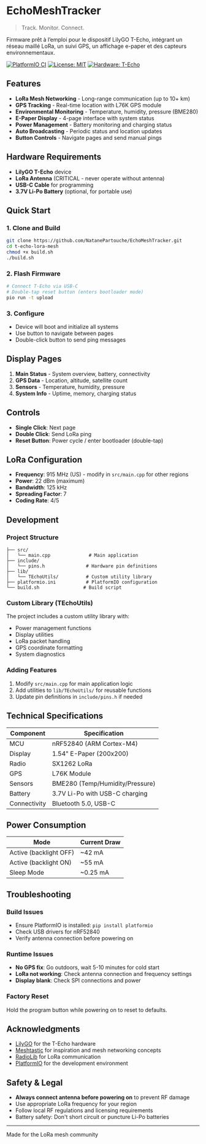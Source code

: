 # EchoMeshTracker

> Track. Monitor. Connect.


Firmware prêt à l’emploi pour le dispositif LilyGO T-Echo, intégrant un réseau maillé LoRa, un suivi GPS, un affichage e-paper et des capteurs environnementaux.

[![PlatformIO CI](https://img.shields.io/badge/PlatformIO-Ready-orange)](https://platformio.org/)
[![License: MIT](https://img.shields.io/badge/License-MIT-yellow.svg)](https://opensource.org/licenses/MIT)
[![Hardware: T-Echo](https://img.shields.io/badge/Hardware-T--Echo-blue)](https://github.com/Xinyuan-LilyGO/T-Echo)

## Features

- **LoRa Mesh Networking** - Long-range communication (up to 10+ km)
- **GPS Tracking** - Real-time location with L76K GPS module
- **Environmental Monitoring** - Temperature, humidity, pressure (BME280)
- **E-Paper Display** - 4-page interface with system status
- **Power Management** - Battery monitoring and charging status
- **Auto Broadcasting** - Periodic status and location updates
- **Button Controls** - Navigate pages and send manual pings

## Hardware Requirements

- **LilyGO T-Echo** device
- **LoRa Antenna** (CRITICAL - never operate without antenna)
- **USB-C Cable** for programming
- **3.7V Li-Po Battery** (optional, for portable use)

## Quick Start

### 1. Clone and Build
```bash
git clone https://github.com/NatanePartouche/EchoMeshTracker.git
cd t-echo-lora-mesh
chmod +x build.sh
./build.sh
```

### 2. Flash Firmware
```bash
# Connect T-Echo via USB-C
# Double-tap reset button (enters bootloader mode)
pio run -t upload
```

### 3. Configure
- Device will boot and initialize all systems
- Use button to navigate between pages
- Double-click button to send ping messages

## Display Pages

1. **Main Status** - System overview, battery, connectivity
2. **GPS Data** - Location, altitude, satellite count
3. **Sensors** - Temperature, humidity, pressure
4. **System Info** - Uptime, memory, charging status

## Controls

- **Single Click**: Next page
- **Double Click**: Send LoRa ping
- **Reset Button**: Power cycle / enter bootloader (double-tap)

## LoRa Configuration

- **Frequency**: 915 MHz (US) - modify in `src/main.cpp` for other regions
- **Power**: 22 dBm (maximum)
- **Bandwidth**: 125 kHz
- **Spreading Factor**: 7
- **Coding Rate**: 4/5

## Development

### Project Structure
```
├── src/
│   └── main.cpp              # Main application
├── include/
│   └── pins.h               # Hardware pin definitions
├── lib/
│   └── TEchoUtils/          # Custom utility library
├── platformio.ini           # PlatformIO configuration
└── build.sh                # Build script
```

### Custom Library (TEchoUtils)
The project includes a custom utility library with:
- Power management functions
- Display utilities
- LoRa packet handling
- GPS coordinate formatting
- System diagnostics

### Adding Features
1. Modify `src/main.cpp` for main application logic
2. Add utilities to `lib/TEchoUtils/` for reusable functions
3. Update pin definitions in `include/pins.h` if needed

## Technical Specifications

| Component | Specification |
|-----------|---------------|
| MCU | nRF52840 (ARM Cortex-M4) |
| Display | 1.54" E-Paper (200x200) |
| Radio | SX1262 LoRa |
| GPS | L76K Module |
| Sensors | BME280 (Temp/Humidity/Pressure) |
| Battery | 3.7V Li-Po with USB-C charging |
| Connectivity | Bluetooth 5.0, USB-C |

## Power Consumption

| Mode | Current Draw |
|------|-------------|
| Active (backlight OFF) | ~42 mA |
| Active (backlight ON) | ~55 mA |
| Sleep Mode | ~0.25 mA |

## Troubleshooting

### Build Issues
- Ensure PlatformIO is installed: `pip install platformio`
- Check USB drivers for nRF52840
- Verify antenna connection before powering on

### Runtime Issues
- **No GPS fix**: Go outdoors, wait 5-10 minutes for cold start
- **LoRa not working**: Check antenna connection and frequency settings
- **Display blank**: Check SPI connections and power

### Factory Reset
Hold the program button while powering on to reset to defaults.

## Acknowledgments

- [LilyGO](https://github.com/Xinyuan-LilyGO/T-Echo) for the T-Echo hardware
- [Meshtastic](https://meshtastic.org/) for inspiration and mesh networking concepts
- [RadioLib](https://github.com/jgromes/RadioLib) for LoRa communication
- [PlatformIO](https://platformio.org/) for the development environment

## Safety & Legal

- **Always connect antenna before powering on** to prevent RF damage
- Use appropriate LoRa frequency for your region
- Follow local RF regulations and licensing requirements
- Battery safety: Don't short circuit or puncture Li-Po batteries

---

Made for the LoRa mesh community 
